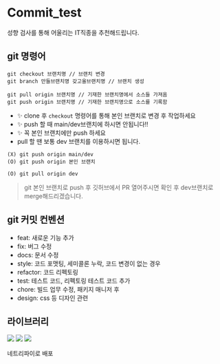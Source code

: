 # Commit_test

성향 검사를 통해 어울리는 IT직종을 추천해드립니다.

## git 명령어

```
git checkout 브랜치명 // 브랜치 변경
git branch 만들브랜치명 갖고올브랜치명 // 브랜치 생성

git pull origin 브랜치명 // 기재한 브랜치명에서 소스들 가져옴
git push origin 브랜치명 // 기재한 브랜치명으로 소스를 기록함
```

- ✨ clone 후 `checkout` 명령어를 통해 본인 브랜치로 변경 후 작업하세요
- ✨ push 할 때 main/dev브랜치에 하시면 안됩니다!!
- ✨ 꼭 본인 브랜치에만 push 하세요
- pull 할 땐 보통 dev 브랜치를 이용하시면 됩니다.

```
(X) git push origin main/dev
(O) git push origin 본인 브랜치

(O) git pull origin dev
```

> git 본인 브랜치로 push 후 깃허브에서 PR 열어주시면 확인 후 dev브랜치로 merge해드리겠습니다.

## git 커밋 컨벤션

- feat: 새로운 기능 추가
- fix: 버그 수정
- docs: 문서 수정
- style: 코드 포맷팅, 세미콜론 누락, 코드 변경이 없는 경우
- refactor: 코드 리펙토링
- test: 테스트 코드, 리펙토링 테스트 코드 추가
- chore: 빌드 업무 수정, 패키지 매니저 후
- design: css 등 디자인 관련

## 라이브러리
<img src="https://img.shields.io/badge/react-61DAFB?style=for-the-badge&logo=react&logoColor=black">
<img src="https://img.shields.io/badge/tailwindcss-06B6D4?style=for-the-badge&logo=tailwindcss&logoColor=white" />
<img src="https://img.shields.io/badge/firebase-FFCA28?style=for-the-badge&logo=firebase&logoColor=white">

네트리파이로 배포
